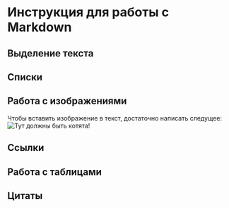 # Инструкция для работы с Markdown

## Выделение текста

## Списки

## Работа с изображениями
Чтобы вставить изображение в текст, достаточно написать следущее: ![Тут должны быть котята!](cats.jpg)
## Ссылки

## Работа с таблицами

## Цитаты
